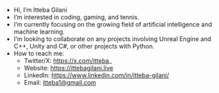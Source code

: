 - Hi, I’m Itteba Gilani
- I’m interested in coding, gaming, and tennis.
- I’m currently focusing on the growing field of artificial intelligence and machine learning.
- I’m looking to collaborate on any projects involving Unreal Engine and C++, Unity and C#, or other projects with Python.
- How to reach me:
     - Twitter/X: https://x.com/itteba_ 
     - Website: https://ittebagilani.live      
     - LinkedIn: https://www.linkedin.com/in/itteba-gilani/
     - Email: itteba1@gmail.com



<!---
ittebagilani/ittebagilani is a ✨ special ✨ repository because its `README.md` (this file) appears on your GitHub profile.
You can click the Preview link to take a look at your changes.
--->

